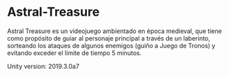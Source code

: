 # Astral-Treasure

Astral Treasure es un videojuego ambientado en época medieval, que tiene como propósito de guiar al personaje principal a través de un laberinto, sorteando los ataques de algunos enemigos (guiño a Juego de Tronos) y evitando
exceder el límite de tiempo 5 minutos.

Unity version: 2019.3.0a7
